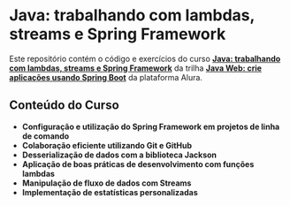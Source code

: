 # Java: trabalhando com lambdas, streams e Spring Framework

Este repositório contém o código e exercícios do curso **[Java: trabalhando com lambdas, streams e Spring Framework](https://cursos.alura.com.br/course/java-trabalhando-lambdas-streams-spring-framework)** da trilha **[Java Web: crie aplicações usando Spring Boot](https://cursos.alura.com.br/formacao-java-web-spring-boot)** da plataforma Alura.  

## Conteúdo do Curso

- **Configuração e utilização do Spring Framework em projetos de linha de comando**
- **Colaboração eficiente utilizando Git e GitHub**
- **Desserialização de dados com a biblioteca Jackson**
- **Aplicação de boas práticas de desenvolvimento com funções lambdas**
- **Manipulação de fluxo de dados com Streams**
- **Implementação de estatísticas personalizadas**